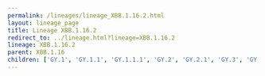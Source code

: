 ```yaml
---
permalink: /lineages/lineage_XBB.1.16.2.html
layout: lineage_page
title: Lineage XBB.1.16.2
redirect_to: ../lineage.html?lineage=XBB.1.16.2
lineage: XBB.1.16.2
parent: XBB.1.16
children: ['GY.1', 'GY.1.1', 'GY.1.1.1', 'GY.2', 'GY.2.1', 'GY.3', 'GY.4', 'GY.5', 'GY.6', 'GY.7', 'GY.8', 'GY.9', 'XBB.1.16.2']
---
```

